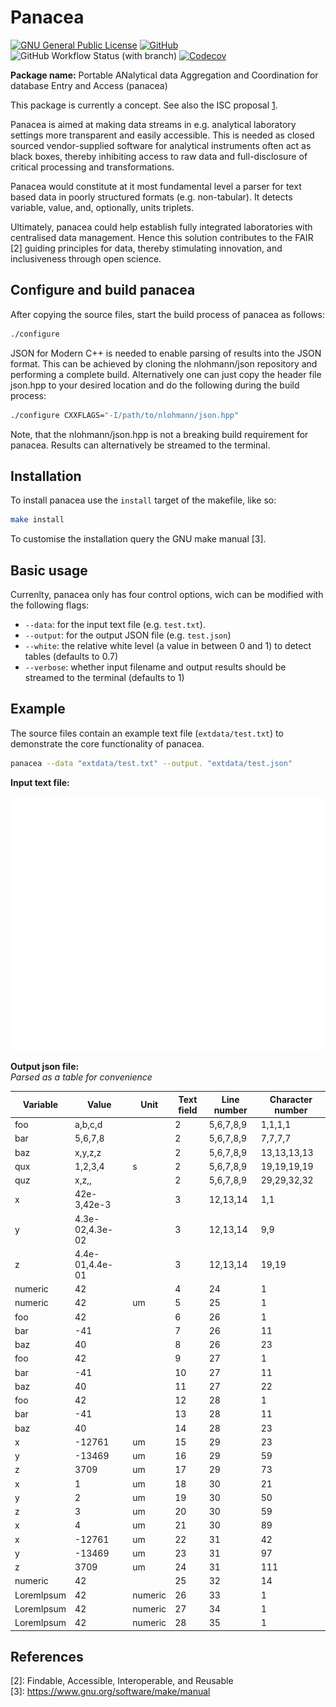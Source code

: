 # Panacea

<!-- badges: start -->
[![GNU General Public License](https://img.shields.io/badge/license-GPL%20v3-orange.svg?style=flat-square)](http://www.gnu.org/licenses/gpl-3.0.en.html)
[![GitHub](https://img.shields.io/github/release/FAIReLABS/panacea.svg?style=flat-square)](https://github.com/FAIReLABS/panacea/releases)
![GitHub Workflow Status (with branch)](https://img.shields.io/github/actions/workflow/status/FAIReLABS/panacea/c-cpp.yml)
[![Codecov](https://img.shields.io/codecov/c/github/FAIReLABS/panacea/master.svg?style=flat-square)]()

<!-- badges: end -->

**Package name:** Portable ANalytical data Aggregation and Coordination
for database Entry and Access (panacea)

This package is currently a concept. See also the ISC proposal [1].

Panacea is aimed at making data streams in e.g. analytical laboratory 
settings more transparent and easily accessible. This is needed as 
closed sourced vendor-supplied software for analytical instruments often 
act as black boxes, thereby inhibiting access to raw data and 
full-disclosure of critical processing and transformations. 

Panacea would constitute at it most fundamental level a parser for text based
data in poorly structured formats (e.g. non-tabular). It detects variable, 
value, and, optionally, units triplets.

Ultimately, panacea could help establish fully integrated laboratories with 
centralised data management. Hence this solution contributes to the FAIR [2] 
guiding principles for data, thereby stimulating innovation, and inclusiveness 
through open science.

## Configure and build panacea

After copying the source files, start the build process of panacea as follows:

```bash
./configure
```
JSON for Modern C++ is needed to enable parsing of results into the JSON format. 
This can be achieved by cloning the nlohmann/json repository and performing a 
complete build. Alternatively one can just copy the header file json.hpp to your 
desired location and do the following during the build process:

```bash
./configure CXXFLAGS="-I/path/to/nlohmann/json.hpp"
```
Note, that the nlohmann/json.hpp is not a breaking build requirement for 
panacea. Results can alternatively be streamed to the terminal.

## Installation

To install panacea use the `install` target of the makefile, like so:

```bash
make install
```

To customise the installation query the GNU make manual [3].

## Basic usage

Currenlty, panacea only has four control options, wich can be modified with the
following flags:

- `--data`:  for the input text file (e.g. `test.txt`).
- `--output`:  for the output JSON file (e.g. `test.json`)
- `--white`:  the relative white level (a value in between 0 and 1) to detect 
tables (defaults to 0.7)
- `--verbose`: whether input filename and output results should be streamed to 
the terminal (defaults to 1)	

## Example

The source files contain an example text file (`extdata/test.txt`) to 
demonstrate the core functionality of panacea.

```bash
panacea --data "extdata/test.txt" --output. "extdata/test.json"
```
<!-- convert -size 570x690 xc:white -font "FreeMono" -pointsize 12 -fill black -annotate +15+15 "@extdata/test.txt" extdata/test.png -->

**Input text file:**

<img src="extdata/test.png" width="1000" />

**Output json file:**   
*Parsed as a table for convenience*

| **Variable** | **Value**       | **Unit** | **Text field** | **Line number** | **Character number** |
|--------------|-----------------|----------|---------------|----------------|---------------------|
| foo          | a,b,c,d         |          | 2             | 5,6,7,8,9      | 1,1,1,1             |
| bar          | 5,6,7,8         |          | 2             | 5,6,7,8,9      | 7,7,7,7             |
| baz          | x,y,z,z         |          | 2             | 5,6,7,8,9      | 13,13,13,13         |
| qux          | 1,2,3,4         | s        | 2             | 5,6,7,8,9      | 19,19,19,19         |
| quz          | x,z,,           |          | 2             | 5,6,7,8,9      | 29,29,32,32         |
| x            | 42e-3,42e-3     |          | 3             | 12,13,14       | 1,1                 |
| y            | 4.3e-02,4.3e-02 |          | 3             | 12,13,14       | 9,9                 |
| z            | 4.4e-01,4.4e-01 |          | 3             | 12,13,14       | 19,19               |
| numeric      | 42              |          | 4             | 24             | 1                   |
| numeric      | 42              | um       | 5             | 25             | 1                   |
| foo          | 42              |          | 6             | 26             | 1                   |
| bar          | -41             |          | 7             | 26             | 11                  |
| baz          | 40              |          | 8             | 26             | 23                  |
| foo          | 42              |          | 9             | 27             | 1                   |
| bar          | -41             |          | 10            | 27             | 11                  |
| baz          | 40              |          | 11            | 27             | 22                  |
| foo          | 42              |          | 12            | 28             | 1                   |
| bar          | -41             |          | 13            | 28             | 11                  |
| baz          | 40              |          | 14            | 28             | 23                  |
| x            | -12761          | um       | 15            | 29             | 23                  |
| y            | -13469          | um       | 16            | 29             | 59                  |
| z            | 3709            | um       | 17            | 29             | 73                  |
| x            | 1               | um       | 18            | 30             | 21                  |
| y            | 2               | um       | 19            | 30             | 50                  |
| z            | 3               | um       | 20            | 30             | 59                  |
| x            | 4               | um       | 21            | 30             | 89                  |
| x            | -12761          | um       | 22            | 31             | 42                  |
| y            | -13469          | um       | 23            | 31             | 97                  |
| z            | 3709            | um       | 24            | 31             | 111                 |
| numeric      | 42              |          | 25            | 32             | 14                  |
| LoremIpsum   | 42              | numeric  | 26            | 33             | 1                   |
| LoremIpsum   | 42              | numeric  | 27            | 34             | 1                   |
| LoremIpsum   | 42              | numeric  | 28            | 35             | 1                   |

## References

[1]: https://github.com/FAIReLABS/isc-proposal-panacea    
[2]: Findable, Accessible, Interoperable, and Reusable    
[3]: https://www.gnu.org/software/make/manual